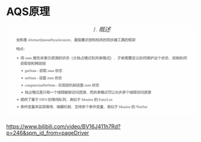 # AQS原理

#### ![](../images/Snipaste_2021-05-10_21-03-12.png)

https://www.bilibili.com/video/BV16J411h7Rd?p=246&spm_id_from=pageDriver